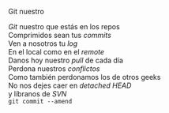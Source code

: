 Git nuestro
<p><em>Git</em> nuestro que estás en los repos<br />
Comprimidos sean tus <em>commits</em><br />
Ven a nosotros tu <em>log</em><br />
En el local como en el <em>remote</em><br />
Danos hoy nuestro <em>pull</em> de cada día<br />
Perdona nuestros <em>conflictos</em><br />
Como también perdonamos los de otros geeks<br />
No nos dejes caer en <em>detached HEAD</em><br />
y líbranos de <em>SVN</em><br />
<code>git commit --amend</code></p>
